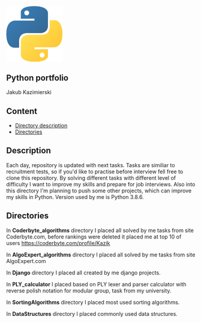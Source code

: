 <img align="center" alt="Python" width="150px" src="./logo.png" />

## Python portfolio
Jakub Kazimierski 

## Content

* [Directory description](#Description)
* [Directories](#Directories)


## Description

Each day, repository is updated with next tasks. Tasks are similiar to recruitment tests, so if you'd like to practise before interview fell free to clone this repository. By solving different tasks with different level of difficulty I want to improve my skills and prepare for job interviews. Also into this directory I'm planning to push some other projects, which can improve my skills in Python. Version used by me is Python 3.8.6.

## Directories

In **Coderbyte_algorithms** directory I placed all solved by me tasks from site Coderbyte.com, before rankings were deleted
it placed me at top 10 of users https://coderbyte.com/profile/Kazik

In **AlgoExpert_algorithms** directory I placed all solved by me tasks from site AlgoExpert.com

In **Django** directory I placed all created by me django projects.

In **PLY_calculator** I placed based on PLY lexer and parser calculator with reverse polish notation for modular group, task from my university.

In **SortingAlgorithms** directory I placed most used sorting algorithms.

In **DataStructures** directory I placed commonly used data structures.

